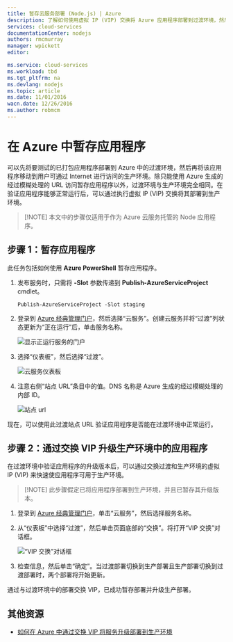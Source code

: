```yaml
---
title: 暂存云服务部署 (Node.js) | Azure
description: 了解如何使用虚拟 IP (VIP) 交换将 Azure 应用程序部署到过渡环境，然后再将其部署到生产环境。
services: cloud-services
documentationCenter: nodejs
authors: rmcmurray
manager: wpickett
editor: 

ms.service: cloud-services
ms.workload: tbd
ms.tgt_pltfrm: na
ms.devlang: nodejs
ms.topic: article
ms.date: 11/01/2016
wacn.date: 12/26/2016
ms.author: robmcm
---
```


# 在 Azure 中暂存应用程序

可以先将要测试的已打包应用程序部署到 Azure 中的过渡环境，然后再将该应用程序移动到用户可通过 Internet 进行访问的生产环境。除只能使用 Azure 生成的经过模糊处理的 URL 访问暂存应用程序以外，过渡环境与生产环境完全相同。在验证应用程序能够正常运行后，可以通过执行虚拟 IP (VIP) 交换将其部署到生产环境。

> [!NOTE] 本文中的步骤仅适用于作为 Azure 云服务托管的 Node 应用程序。

## 步骤 1：暂存应用程序

此任务包括如何使用 **Azure PowerShell** 暂存应用程序。

1.  发布服务时，只需将 **-Slot** 参数传递到 **Publish-AzureServiceProject** cmdlet。

        Publish-AzureServiceProject -Slot staging

2.  登录到 [Azure 经典管理门户]，然后选择“云服务”。创建云服务并将“过渡”列状态更新为“正在运行”后，单击服务名称。

    ![显示正运行服务的门户][cloud-service]

3.  选择“仪表板”，然后选择“过渡”。

    ![云服务仪表板][cloud-service-dashboard]

4. 注意右侧“站点 URL”条目中的值。DNS 名称是 Azure 生成的经过模糊处理的内部 ID。

    ![站点 url][cloud-service-staging-url]

现在，可以使用此过渡站点 URL 验证应用程序是否能在过渡环境中正常运行。

## 步骤 2：通过交换 VIP 升级生产环境中的应用程序

在过渡环境中验证应用程序的升级版本后，可以通过交换过渡和生产环境的虚拟 IP (VIP) 来快速使应用程序可用于生产环境。

> [!NOTE] 此步骤假定已将应用程序部署到生产环境，并且已暂存其升级版本。

1.  登录到 [Azure 经典管理门户]，单击“云服务”，然后选择服务名称。

2.  从“仪表板”中选择“过渡”，然后单击页面底部的“交换”。将打开“VIP 交换”对话框。

    ![“VIP 交换”对话框][vip-swap-dialog]

3.  检查信息，然后单击“确定”。当过渡部署切换到生产部署且生产部署切换到过渡部署时，两个部署将开始更新。

通过与过渡环境中的部署交换 VIP，已成功暂存部署并升级生产部署。

## 其他资源

- [如何在 Azure 中通过交换 VIP 将服务升级部署到生产环境]

[Azure 经典管理门户]: http://manage.windowsazure.cn
[cloud-service]: ./media/cloud-services-nodejs-stage-application/staging-cloud-service-running.png
[cloud-service-dashboard]: ./media/cloud-services-nodejs-stage-application/cloud-service-dashboard-staging.png
[cloud-service-staging-url]: ./media/cloud-services-nodejs-stage-application/cloud-service-staging-url.png
[vip-swap-dialog]: ./media/cloud-services-nodejs-stage-application/vip-swap-dialog.png
[如何在 Azure 中通过交换 VIP 将服务升级部署到生产环境]: ./cloud-services-how-to-manage.md#how-to-swap-deployments-to-promote-a-staged-deployment-to-production

<!---HONumber=Mooncake_Quality_Review_1215_2016-->